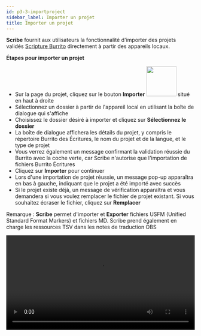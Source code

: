 ```yaml
---
id: p3-3-importproject
sidebar_label: Importer un projet
title: Importer un projet
---
```


**Scribe** fournit aux utilisateurs la fonctionnalité d'importer des projets validés [Scripture Burrito](https://docs.burrito.bible/) directement à partir des appareils locaux.

**Étapes pour importer un projet**

- Sur la page du projet, cliquez sur le bouton **Importer** <img src="/0.5.3/fr_import.png" width="80px" alt="" /> situé en haut à droite
- Sélectionnez un dossier à partir de l'appareil local en utilisant la boîte de dialogue qui s'affiche
- Choisissez le dossier désiré à importer et cliquez sur **Sélectionnez le dossier**
- La boîte de dialogue affichera les détails du projet, y compris le répertoire Burrito des Écritures, le nom du projet et de la langue, et le type de projet
- Vous verrez également un message confirmant la validation réussie du Burrito avec la coche verte, car Scribe n'autorise que l'importation de fichiers Burrito Écritures
- Cliquez sur **Importer** pour continuer
- Lors d'une importation de projet réussie, un message pop-up apparaîtra en bas à gauche, indiquant que le projet a été importé avec succès
- Si le projet existe déjà, un message de vérification apparaîtra et vous demandera si vous voulez remplacer le fichier de projet existant. Si vous souhaitez écraser le fichier, cliquez sur **Remplacer**

Remarque : **Scribe** permet d'importer et **Exporter** fichiers USFM (Unified Standard Format Markers) et fichiers MD. Scribe prend également en charge les ressources TSV dans les notes de traduction OBS


<video controls src="/0.5.5/en-importbfile.mov" width="100%" type="video/mov"></video>